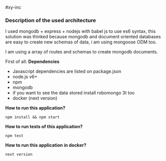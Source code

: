 #xy-inc

### Description of the used architecture

I used mongodb + express + nodejs with babel js to use es6 syntax, this solution was thinked because mongodb and document oriented databases are easy to create new schemas of data, i am using mongoose ODM too.

I am using a array of routes and schemas to create mongodb documents.

First of all: **Dependencies**

 * Javascript dependencies are listed on package.json
 * node.js v6+
 * npm
 * mongodb
 * if you want to see the data stored install robomongo 3t too
 * docker (next version)
 
 
**How to run this application?**

``npm install && npm start``

**How to run tests of this application?**

``npm test``

**How to run this application in docker?**

``next version``